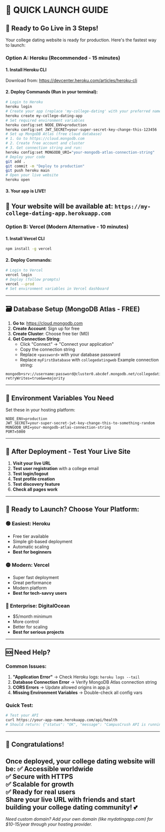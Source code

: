 # 🚀 QUICK LAUNCH GUIDE
## 🎯 **Ready to Go Live in 3 Steps!**
Your college dating website is ready for production. Here's the fastest way to launch:
### **Option A: Heroku (Recommended - 15 minutes)**
#### 1. **Install Heroku CLI**
Download from: https://devcenter.heroku.com/articles/heroku-cli
#### 2. **Deploy Commands** (Run in your terminal):
```bash
# Login to Heroku
heroku login
# Create your app (replace 'my-college-dating' with your preferred name)
heroku create my-college-dating-app
# Set required environment variables
heroku config:set NODE_ENV=production
heroku config:set JWT_SECRET=your-super-secret-key-change-this-123456
# Set up MongoDB Atlas (free cloud database)
# 1. Go to https://cloud.mongodb.com
# 2. Create free account and cluster
# 3. Get connection string and run:
heroku config:set MONGODB_URI="your-mongodb-atlas-connection-string"
# Deploy your code
git add .
git commit -m "Deploy to production"
git push heroku main
# Open your live website
heroku open
```
#### 3. **Your app is LIVE!**
🎉 Your website will be available at: `https://my-college-dating-app.herokuapp.com`
---
### **Option B: Vercel (Modern Alternative - 10 minutes)**
#### 1. **Install Vercel CLI**
```bash
npm install -g vercel
```
#### 2. **Deploy Commands**:
```bash
# Login to Vercel
vercel login
# Deploy (follow prompts)
vercel --prod
# Set environment variables in Vercel dashboard
```
---
## 🗃️ **Database Setup (MongoDB Atlas - FREE)**
1. **Go to**: https://cloud.mongodb.com
2. **Create Account**: Sign up for free
3. **Create Cluster**: Choose free tier (M0)
4. **Get Connection String**:
   - Click "Connect" → "Connect your application"
   - Copy the connection string
   - Replace `<password>` with your database password
   - Replace `myFirstDatabase` with `collegedatingweb`
Example connection string:
```
mongodb+srv://username:password@cluster0.abcdef.mongodb.net/collegedatingweb?retryWrites=true&w=majority
```
---
## 🔧 **Environment Variables You Need**
Set these in your hosting platform:
```
NODE_ENV=production
JWT_SECRET=your-super-secret-jwt-key-change-this-to-something-random
MONGODB_URI=your-mongodb-atlas-connection-string
PORT=5000
```
---
## 📱 **After Deployment - Test Your Live Site**
1. **Visit your live URL**
2. **Test user registration** with a college email
3. **Test login/logout**
4. **Test profile creation**
5. **Test discovery feature**
6. **Check all pages work**
---
## 🎯 **Ready to Launch? Choose Your Platform:**
### **🟢 Easiest: Heroku**
- Free tier available
- Simple git-based deployment
- Automatic scaling
- **Best for beginners**
### **🟡 Modern: Vercel**
- Super fast deployment
- Great performance
- Modern platform
- **Best for tech-savvy users**
### **🔵 Enterprise: DigitalOcean**
- $5/month minimum
- More control
- Better for scaling
- **Best for serious projects**
---
## 🆘 **Need Help?**
### Common Issues:
1. **"Application Error"** → Check Heroku logs: `heroku logs --tail`
2. **Database Connection Error** → Verify MongoDB Atlas connection string
3. **CORS Errors** → Update allowed origins in app.js
4. **Missing Environment Variables** → Double-check all config vars
### Quick Test:
```bash
# Test your API
curl https://your-app-name.herokuapp.com/api/health
# Should return: {"status": "OK", "message": "CampusCrush API is running"}
```
---
## 🎉 **Congratulations!**
Once deployed, your college dating website will be:
✅ **Accessible worldwide**  
✅ **Secure with HTTPS**  
✅ **Scalable for growth**  
✅ **Ready for real users**  
**Share your live URL with friends and start building your college dating community!** 💕
---
*Need custom domain? Add your own domain (like mydatingapp.com) for $10-15/year through your hosting provider.*
